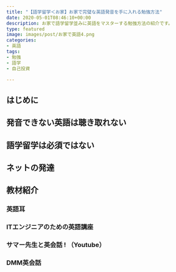 ```yaml
---
title: "【語学留学＜お家】お家で完璧な英語発音を手に入れる勉強方法"
date: 2020-05-01T08:46:10+00:00
description: お家で語学留学並みに英語をマスターする勉強方法の紹介です。
type: featured
image: images/post/お家で英語4.png
categories:
- 英語
tags:
- 勉強
- 語学
- 自己投資

---
```

## はじめに

## 発音できない英語は聴き取れない

## 語学留学は必須ではない

## ネットの発達

## 教材紹介

### 英語耳

### ITエンジニアのための英語講座

### **サマー先生と英会話 ! （Youtube）**

### DMM英会話